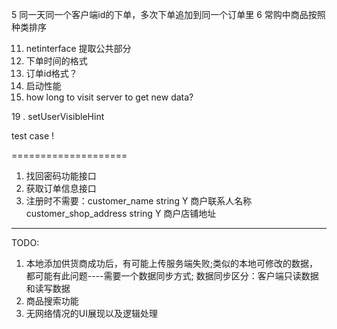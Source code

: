 
5 同一天同一个客户端id的下单，多次下单追加到同一个订单里
6 常购中商品按照种类排序

11. netinterface 提取公共部分
15. 下单时间的格式
16. 订单id格式？
17. 启动性能
18. how long to visit server to get new data?

19 . setUserVisibleHint


test case !

====================

1. 找回密码功能接口
2. 获取订单信息接口
3. 注册时不需要：customer_name	string	Y	商户联系人名称
          customer_shop_address	string	Y	商户店铺地址


---------------------------------------------------------
TODO:

1. 本地添加供货商成功后，有可能上传服务端失败;类似的本地可修改的数据，都可能有此问题----需要一个数据同步方式; 数据同步区分：客户端只读数据和读写数据
2. 商品搜索功能
3. 无网络情况的UI展现以及逻辑处理